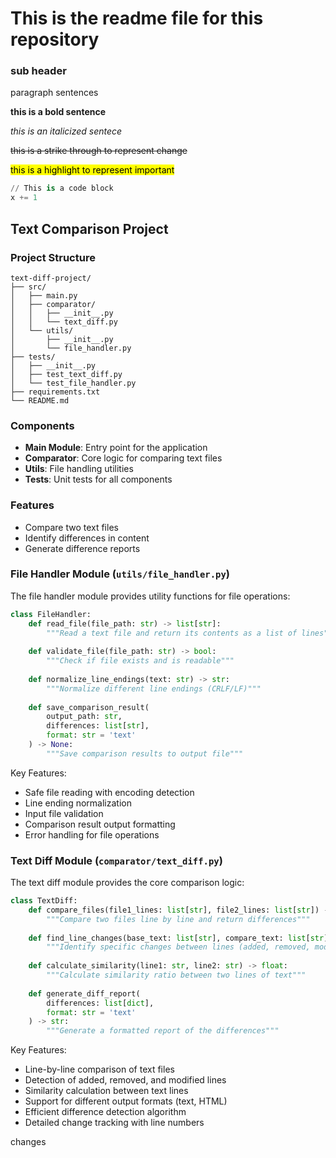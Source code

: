# This is the readme file for this repository

### sub header

paragraph sentences 

**this is a bold sentence**

*this is an italicized sentece*

~~this is a strike through to represent change~~

<mark>this is a highlight to represent important</mark>

```python
// This is a code block
x += 1
```

## Text Comparison Project

### Project Structure
```
text-diff-project/
├── src/
│   ├── main.py
│   ├── comparator/
│   │   ├── __init__.py
│   │   └── text_diff.py
│   └── utils/
│       ├── __init__.py
│       └── file_handler.py
├── tests/
│   ├── __init__.py
│   ├── test_text_diff.py
│   └── test_file_handler.py
├── requirements.txt
└── README.md
```

### Components
- **Main Module**: Entry point for the application
- **Comparator**: Core logic for comparing text files
- **Utils**: File handling utilities
- **Tests**: Unit tests for all components

### Features
- Compare two text files
- Identify differences in content
- Generate difference reports

### File Handler Module (`utils/file_handler.py`)

The file handler module provides utility functions for file operations:

```python
class FileHandler:
    def read_file(file_path: str) -> list[str]:
        """Read a text file and return its contents as a list of lines"""
    
    def validate_file(file_path: str) -> bool:
        """Check if file exists and is readable"""
    
    def normalize_line_endings(text: str) -> str:
        """Normalize different line endings (CRLF/LF)"""
    
    def save_comparison_result(
        output_path: str,
        differences: list[str],
        format: str = 'text'
    ) -> None:
        """Save comparison results to output file"""
```

Key Features:
- Safe file reading with encoding detection
- Line ending normalization
- Input file validation
- Comparison result output formatting
- Error handling for file operations

### Text Diff Module (`comparator/text_diff.py`)

The text diff module provides the core comparison logic:

```python
class TextDiff:
    def compare_files(file1_lines: list[str], file2_lines: list[str]) -> list[dict]:
        """Compare two files line by line and return differences"""
    
    def find_line_changes(base_text: list[str], compare_text: list[str]) -> dict:
        """Identify specific changes between lines (added, removed, modified)"""
    
    def calculate_similarity(line1: str, line2: str) -> float:
        """Calculate similarity ratio between two lines of text"""
    
    def generate_diff_report(
        differences: list[dict],
        format: str = 'text'
    ) -> str:
        """Generate a formatted report of the differences"""
```

Key Features:
- Line-by-line comparison of text files
- Detection of added, removed, and modified lines
- Similarity calculation between text lines
- Support for different output formats (text, HTML)
- Efficient difference detection algorithm
- Detailed change tracking with line numbers

changes
